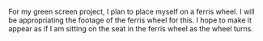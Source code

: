 For my green screen project, I plan to place myself on a ferris wheel. I will be appropriating the footage of the ferris wheel for this. I hope to make it appear as if I am sitting on the seat in the ferris wheel as the wheel turns.
